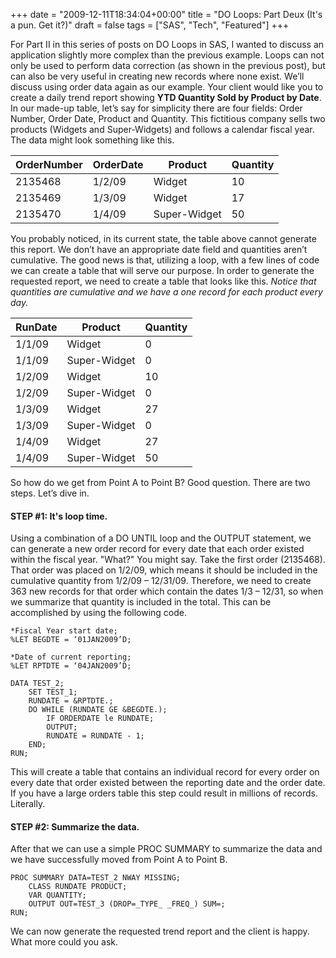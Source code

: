 +++
date = "2009-12-11T18:34:04+00:00"
title = "DO Loops: Part Deux (It's a pun. Get it?)"
draft = false
tags = ["SAS", "Tech", "Featured"]
+++

For Part II in this series of posts on DO Loops in SAS, I wanted to discuss an application slightly more complex than the previous example. Loops can not only be used to perform data correction (as shown in the previous post), but can also be very useful in creating new records where none exist. We’ll discuss using order data again as our example. Your client would like you to create a daily trend report showing **YTD Quantity Sold by Product by Date**. In our made-up table, let’s say for simplicity there are four fields: Order Number, Order Date, Product and Quantity. This fictitious company sells two products (Widgets and Super-Widgets) and follows a calendar fiscal year. The data might look something like this.

| OrderNumber | OrderDate | Product      | Quantity |
|-------------|-----------|--------------|----------|
| 2135468     | 1/2/09    | Widget       | 10       |
| 2135469     | 1/3/09    | Widget       | 17       |
| 2135470     | 1/4/09    | Super-Widget | 50       |

You probably noticed, in its current state, the table above cannot generate this report. We don’t have an appropriate date field and quantities aren’t cumulative. The good news is that, utilizing a loop, with a few lines of code we can create a table that will serve our purpose. In order to generate the requested report, we need to create a table that looks like this. _Notice that quantities are cumulative and we have a one record for each product every day._

| RunDate | Product      | Quantity |
|---------|--------------|----------|
| 1/1/09  | Widget       | 0        |
| 1/1/09  | Super-Widget | 0        |
| 1/2/09  | Widget       | 10       |
| 1/2/09  | Super-Widget | 0        |
| 1/3/09  | Widget       | 27       |
| 1/3/09  | Super-Widget | 0        |
| 1/4/09  | Widget       | 27       |
| 1/4/09  | Super-Widget | 50       |

So how do we get from Point A to Point B? Good question. There are two steps. Let’s dive in.

#### STEP #1: It's loop time. 
Using a combination of a DO UNTIL loop and the OUTPUT statement, we can generate a new order record for every date that each order existed within the fiscal year. "What?" You might say. Take the first order (2135468). That order was placed on 1/2/09, which means it should be included in the cumulative quantity from 1/2/09 – 12/31/09. Therefore, we need to create 363 new records for that order which contain the dates 1/3 – 12/31, so when we summarize that quantity is included in the total. This can be accomplished by using the following code. 
```
*Fiscal Year start date;
%LET BEGDTE = ‘01JAN2009’D;

*Date of current reporting;
%LET RPTDTE = ‘04JAN2009’D;

DATA TEST_2;
	SET TEST_1;
	RUNDATE = &RPTDTE.;
	DO WHILE (RUNDATE GE &BEGDTE.);
		IF ORDERDATE le RUNDATE;
		OUTPUT;
		RUNDATE = RUNDATE - 1;
	END;
RUN;
```

This will create a table that contains an individual record for every order on every date that order existed between the reporting date and the order date. If you have a large orders table this step could result in millions of records. Literally.

#### STEP #2: Summarize the data. 

After that we can use a simple PROC SUMMARY to summarize the data and we have successfully moved from Point A to Point B.
```
PROC SUMMARY DATA=TEST_2 NWAY MISSING;
    CLASS RUNDATE PRODUCT;
	VAR QUANTITY;
    OUTPUT OUT=TEST_3 (DROP=_TYPE_ _FREQ_) SUM=;
RUN;
```

We can now generate the requested trend report and the client is happy. What more could you ask.

